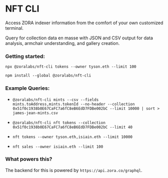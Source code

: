 # NFT CLI

Access ZORA indexer information from the comfort of your own customized terminal.

Query for collection data en masse with JSON and CSV output for data analysis, armchair understanding, and gallery creation.

### Getting started:

`npx @zoralabs/nft-cli tokens --owner tyson.eth --limit 100`

`npm install --global @zoralabs/nft-cli`

### Example Queries:

 * `@zoralabs/nft-cli mints --csv --fields mints.toAddress,mints.tokenId --no-header --collection 0x51f0c1938b0E67CaFC7a6fC8eB6EdD7FDBe002bC --limit 10000 | sort > james-jean-mints.csv`

 * `@zoralabs/nft-cli nft tokens --collection 0x51f0c1938b0E67CaFC7a6fC8eB6EdD7FDBe002bC --limit 40`

 * `nft tokens --owner tyson.eth,isiain.eth --limit 10000`

 * `nft sales --owner isiain.eth --limit 100`
### What powers this?

The backend for this is powered by `https://api.zora.co/graphql`.

